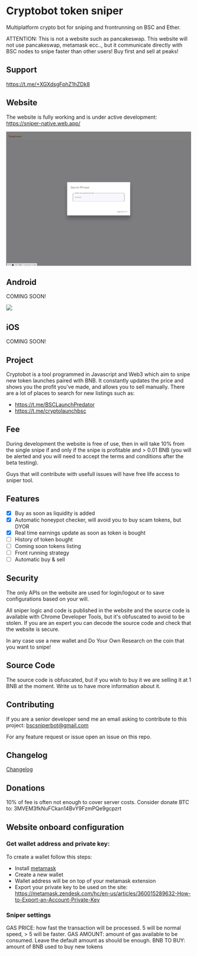 # Cryptobot token sniper

Multiplatform crypto bot for sniping and frontrunning on BSC and Ether.

ATTENTION: This is not a website such as pancakeswap. This website will not use pancakeswap, metamask ecc.., but it communicate directly with BSC nodes to snipe faster than other users! Buy first and sell at peaks!

## Support

https://t.me/+XGXdsgFphZ1hZDk8

## Website

The website is fully working and is under active development: https://sniper-native.web.app/

![Alt Text](https://github.com/blocksolution/cryptobot/blob/main/gui.gif)

## Android

COMING SOON!

<img src="https://github.com/blocksolution/cryptobot/blob/main/android_gui.gif" width="300">

## iOS

COMING SOON!

## Project

Cryptobot is a tool programmed in Javascript and Web3 which aim to snipe new token launches paired with BNB. It constantly updates the price and shows you the profit you've made, and allows you to sell manually. 
There are a lot of places to search for new listings such as:

 - https://t.me/BSCLaunchPredator
 - https://t.me/cryptolaunchbsc

## Fee

During development the website is free of use, then in will take 10% from the single snipe if and only if the snipe is profitable and > 0.01 BNB (you will be alerted and you will need to accept the terms and conditions after the beta testing).

Guys that will contribute with usefull issues will have free life access to sniper tool.

## Features

- [x] Buy as soon as liquidity is added
- [x] Automatic honeypot checker, will avoid you to buy scam tokens, but DYOR
- [x] Real time earnings update as soon as token is bought
- [ ] History of token bought
- [ ] Coming soon tokens listing
- [ ] Front running strategy
- [ ] Automatic buy & sell

## Security

The only APIs on the website are used for login/logout or to save configurations based on your will.

All sniper logic and code is published in the website and the source code is available with Chrome Developer Tools, but it's obfuscated to avoid to be stolen. If you are an expert you can decode the source code and check that the website is secure.

In any case use a new wallet and Do Your Own Research on the coin that you want to snipe!

## Source Code

The source code is obfuscated, but if you wish to buy it we are selling it at 1 BNB at the moment. Write us to have more information about it.

## Contributing

If you are a senior developer send me an email asking to contribute to this project: bscsniperbot@gmail.com

For any feature request or issue open an issue on this repo.

## Changelog

[Changelog](https://github.com/blocksolution/cryptobot/blob/main/CHANGELOG.md)

## Donations

10% of fee is often not enough to cover server costs. Consider donate BTC to: 3MVEM3fkNuFCkan14BvY9FzmPQe9gcpzrt

## Website onboard configuration

### Get wallet address and private key:

To create a wallet follow this steps:

 - Install [metamask](https://metamask.io/download)
 - Create a new wallet
 - Wallet address will be on top of your metamask extension
 - Export your private key to be used on the site: https://metamask.zendesk.com/hc/en-us/articles/360015289632-How-to-Export-an-Account-Private-Key

### Sniper settings

GAS PRICE: how fast the transaction will be processed. 5 will be normal speed, > 5 will be faster.
GAS AMOUNT: amount of gas available to be consumed. Leave the default amount as should be enough.
BNB TO BUY: amount of BNB used to buy new tokens
